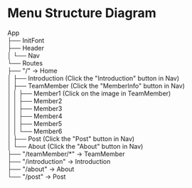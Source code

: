 # Menu Structure Diagram

App </br>
├── InitFont</br>
├── Header</br>
│   └── Nav</br>
└── Routes</br>
    ├── "/" -> Home</br>
    │   ├── Introduction (Click the "Introduction" button in Nav)</br>
    │   ├── TeamMember (Click the "MemberInfo" button in Nav)</br>
    │   │   ├── Member1 (Click on the image in TeamMember)</br>
    │   │   ├── Member2</br>
    │   │   ├── Member3</br>
    │   │   ├── Member4</br>
    │   │   ├── Member5</br>
    │   │   └── Member6</br>
    │   ├── Post (Click the "Post" button in Nav)</br>
    │   └── About (Click the "About" button in Nav)</br>
    ├── "/teamMember/*" -> TeamMember</br>
    ├── "/introduction" -> Introduction</br>
    ├── "/about" -> About</br>
    └── "/post" -> Post</br>
